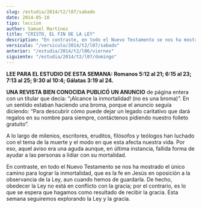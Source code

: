 ```yaml
---
slug: /estudia/2014/t2/l07/sabado
date: 2014-05-10
tipo: leccion
author: Samuel Martínez
title: "CRISTO, EL FIN DE LA LEY"
description: "En contraste, en todo el Nuevo Testamento se nos ha mostrado el único camino para lograr la inmortalidad, que es la fe en Jesús en oposición a la observancia de la Ley, aun cuando hemos de guardarla. De hecho, obedecer la Ley no está en conflicto con la gracia; por el contrario, es lo que se espera que hagamos como resultado de recibir la gracia. Esta semana seguiremos explorando la Ley y la gracia."
versiculo: "/versiculo/2014/t2/l07/sabado"
anterior: "/estudia/2014/t2/l06/viernes"
siguiente: "/estudia/2014/t2/l07/domingo"
---
```


**LEE PARA EL ESTUDIO DE ESTA SEMANA: Romanos 5:12 al 21; 6:15 al 23; 7:13 al 25; 9:30 al 10:4; Gálatas 3:19 al 24.**

**UNA REVISTA BIEN CONOCIDA PUBLICÓ UN ANUNCIO** de página entera con un titular que decía: “¡Alcance la inmortalidad! (no es una broma)”. En un sentido estaban haciendo una broma, porque el anuncio seguía diciendo: “Para descubrir cómo puede dejar un legado caritativo que dará regalos en su nombre para siempre, contáctenos pidiendo nuestro folleto gratuito”.

A lo largo de milenios, escritores, eruditos, filósofos y teólogos han luchado con el tema de la muerte y el modo en que esta afecta nuestra vida. Por eso, aquel aviso era una aguda aunque, en última instancia, fallida forma de ayudar a las personas a lidiar con su mortalidad.

En contraste, en todo el Nuevo Testamento se nos ha mostrado el único camino para lograr la inmortalidad, que es la fe en Jesús en oposición a la observancia de la Ley, aun cuando hemos de guardarla. De hecho, obedecer la Ley no está en conflicto con la gracia; por el contrario, es lo que se espera que hagamos como resultado de recibir la gracia. Esta semana seguiremos explorando la Ley y la gracia.
